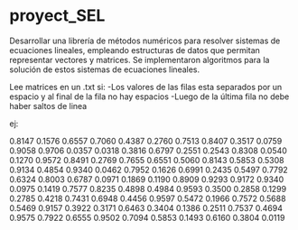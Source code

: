 # proyect_SEL


Desarrollar una librería de métodos numéricos para resolver sistemas de ecuaciones lineales, empleando estructuras de datos que permitan representar vectores y matrices. Se implementaron algoritmos para la solución de estos sistemas de ecuaciones lineales.

Lee matrices en un .txt si:
-Los valores de las filas esta separados por un espacio y al final de la fila no hay espacios
-Luego de la última fila no debe haber saltos de linea

ej:

0.8147 0.1576 0.6557 0.7060 0.4387 0.2760 0.7513 0.8407 0.3517 0.0759
0.9058 0.9706 0.0357 0.0318 0.3816 0.6797 0.2551 0.2543 0.8308 0.0540
0.1270 0.9572 0.8491 0.2769 0.7655 0.6551 0.5060 0.8143 0.5853 0.5308
0.9134 0.4854 0.9340 0.0462 0.7952 0.1626 0.6991 0.2435 0.5497 0.7792
0.6324 0.8003 0.6787 0.0971 0.1869 0.1190 0.8909 0.9293 0.9172 0.9340
0.0975 0.1419 0.7577 0.8235 0.4898 0.4984 0.9593 0.3500 0.2858 0.1299
0.2785 0.4218 0.7431 0.6948 0.4456 0.9597 0.5472 0.1966 0.7572 0.5688
0.5469 0.9157 0.3922 0.3171 0.6463 0.3404 0.1386 0.2511 0.7537 0.4694
0.9575 0.7922 0.6555 0.9502 0.7094 0.5853 0.1493 0.6160 0.3804 0.0119
